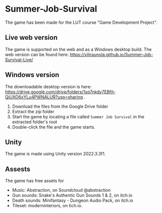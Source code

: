 # Summer-Job-Survival

The game has been made for the LUT course "Game Development Project".

## Live web version

The game is supported on the web and as a Windows desktop build. The web version can be found here: https://viliraunola.github.io/Summer-Job-Survival-Live/ 

## Windows version

The downloadable desktop version is here: https://drive.google.com/drive/folders/1sq7nkdy7EBfjt-QiUXO6xYLu4PWNALUR?usp=sharing . 
1. Download the files from the Google Drive folder
2. Extract the zip folder
3. Start the game by locating a file called ```Summer Job Survival```  in the extracted folder's root
4. Double-click the file and the game starts.

## Unity

The game is made using Unity version 2022.3.3f1.

## Assests

The game has free assets for 
- Music:  Abstraction, on Soundcloud @abstraction
- Gun sounds: Snake's Authentic Gun Sounds 1 & 2, on itch.io
- Death sounds: Minifantasy - Dungeon Audio Pack, on itch.io
- Tileset: moderninteriors, on tich.io.

